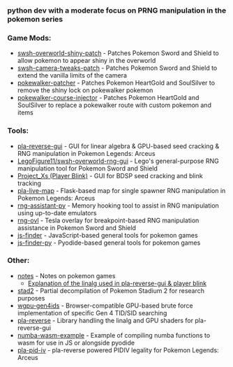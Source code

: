 ### python dev with a moderate focus on PRNG manipulation in the pokemon series


### Game Mods:
- [swsh-overworld-shiny-patch](https://github.com/Lincoln-LM/swsh-overworld-shiny-patch) - Patches Pokemon Sword and Shield to allow pokemon to appear shiny in the overworld
- [swsh-camera-tweaks-patch](https://github.com/Lincoln-LM/swsh-camera-tweaks-patch) - Patches Pokemon Sword and Shield to extend the vanilla limits of the camera
- [pokewalker-patcher](https://github.com/Lincoln-LM/pokewalker-patcher) - Patches Pokemon HeartGold and SoulSilver to remove the shiny lock on pokewalker pokemon
- [pokewalker-course-injector](https://github.com/Lincoln-LM/pokewalker-course-injector) - Patches Pokemon HeartGold and SoulSilver to replace a pokewalker route with custom pokemon and items

### Tools:
- [pla-reverse-gui](https://github.com/Lincoln-LM/pla-reverse-gui) - GUI for linear algebra & GPU-based seed cracking & RNG manipulation in Pokemon Legends: Arceus
- [LegoFigure11/swsh-overworld-rng-gui](https://github.com/LegoFigure11/swsh-overworld-rng-gui) - Lego's general-purpose RNG manipulation tool for Pokemon Sword and Shield
- [Project_Xs (Player Blink)](https://github.com/Lincoln-LM/Project_Xs) - GUI for BDSP seed cracking and blink tracking
- [pla-live-map](https://github.com/Lincoln-LM/PLA-Live-Map) - Flask-based map for single spawner RNG manipulation in Pokemon Legends: Arceus  
- [rng-assistant-py](https://github.com/Lincoln-LM/rng-assistant-py) - Memory hooking tool to assist in RNG manipulation using up-to-date emulators
- [rng-ovl](https://github.com/Lincoln-LM/rng-ovl) - Tesla overlay for breakpoint-based RNG manipulation assistance in Pokemon Sword and Shield
- [js-finder](https://github.com/Lincoln-LM/JS-Finder) - JavaScript-based general tools for pokemon games
- [js-finder-py](https://github.com/Lincoln-LM/js-finder-py) - Pyodide-based general tools for pokemon games

### Other:
- [notes](https://github.com/Lincoln-LM/notes) - Notes on pokemon games
  - [Explanation of the linalg used in pla-reverse-gui & player blink](https://lincoln-lm.github.io/notes/published-notes/linalg-fixed-seeds)
- [stad2](https://github.com/Lincoln-LM/stad2) - Partial decompilation of Pokemon Stadium 2 for research purposes
- [wgpu-gen4ids](https://github.com/Lincoln-LM/wgpu-gen4ids) - Browser-compatible GPU-based brute force implementation of specific Gen 4 TID/SID searching
- [pla-reverse](https://github.com/Lincoln-LM/pla-reverse) - Library handling the linalg and GPU shaders for pla-reverse-gui
- [numba-wasm-example](https://github.com/Lincoln-LM/numba-wasm-example) - Example of compiling numba functions to wasm for use in JS or alongside pyodide
- [pla-pid-iv](https://github.com/Lincoln-LM/pla-pid-iv) - pla-reverse powered PIDIV legality for Pokemon Legends: Arceus
